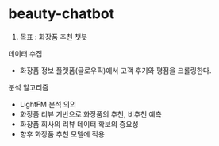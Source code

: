 # beauty-chatbot
1. 목표 : 화장품 추천 챗봇

데이터 수집
- 화장품 정보 플랫폼(글로우픽)에서 고객 후기와 평점을 크롤링한다.  
  
분석 알고리즘
- LightFM
분석 의의
- 화장품 리뷰 기반으로 화장품의 추천, 비추천 예측
- 화장품 회사의 리뷰 데이터 확보의 중요성
- 향후 화장품 추천 모델에 적용

